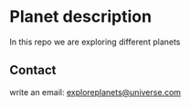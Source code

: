 # Planet description

In this repo we are exploring different planets


## Contact

write an email: exploreplanets@universe.com
